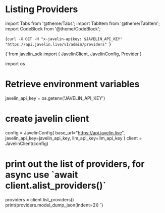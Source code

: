 # Listing Providers
import Tabs from '@theme/Tabs';
import TabItem from '@theme/TabItem';
import CodeBlock from '@theme/CodeBlock';

<Tabs>
<TabItem value="shell" label="Using the API:">

<CodeBlock
  language="python">
  {`curl -X GET -H "x-javelin-apikey: $JAVELIN_API_KEY" "https://api.javelin.live/v1/admin/providers"
`}
</CodeBlock>

</TabItem>

<TabItem value="py" label="In Python:">

<CodeBlock
  language="python"
  title="Javelin List Providers Example"
  showLineNumbers>
  {`from javelin_sdk import (
    JavelinClient,
    JavelinConfig,
    Provider
)

import os

# Retrieve environment variables
javelin_api_key = os.getenv('JAVELIN_API_KEY')

# create javelin client
config = JavelinConfig(
    base_url="https://api.javelin.live",
    javelin_api_key=javelin_api_key,
    llm_api_key=llm_api_key
)
client = JavelinClient(config)

# print out the list of providers, for async use \`await client.alist_providers()\`
providers = client.list_providers()
print(providers.model_dump_json(indent=2))
`}
</CodeBlock>

</TabItem>

</Tabs>
